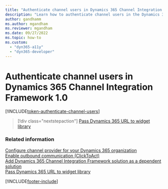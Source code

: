 ```yaml
---
title: "Authenticate channel users in Dynamics 365 Channel Integration Framework 1.0 | MicrosoftDocs"
description: "Learn how to authenticate channel users in the Dynamics 365 Channel Integration Framework 1.0."
author: gandhamm
ms.author: mgandham
ms.reviewer: mgandham
ms.date: 09/27/2022
ms.topic: how-to
ms.custom: 
  - "dyn365-a11y"
  - "dyn365-developer"
---
```


# Authenticate channel users in Dynamics 365 Channel Integration Framework 1.0

[!INCLUDE[token-authenticate-channel-users](../../shared/token-authenticate-channel-users.md)]

> [!div class="nextstepaction"]
> [Pass Dynamics 365 URL to widget library](pass-url-widget-library.md)

### Related information

[Configure channel provider for your Dynamics 365 organization](configure-channel-provider-channel-integration-framework.md)  
[Enable outbound communication (ClickToAct)](enable-outbound-communication-clicktoact.md)  
[Add Dynamics 365 Channel Integration Framework solution as a dependent solution](add-cif-solution-dependent-solution.md)  
[Pass Dynamics 365 URL to widget library](pass-url-widget-library.md)  
 
[!INCLUDE[footer-include](../../../includes/footer-banner.md)]
